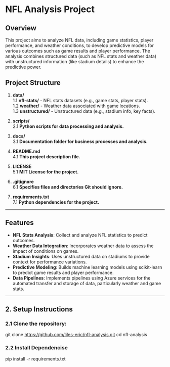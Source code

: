 # NFL Analysis Project

## Overview
This project aims to analyze NFL data, including game statistics, player performance, and weather conditions, to develop predictive models for various outcomes such as game results and player performance. The analysis combines structured data (such as NFL stats and weather data) with unstructured information (like stadium details) to enhance the predictive power.

## Project Structure

1. **data/**  
    1.1 **nfl-stats/** - NFL stats datasets (e.g., game stats, player stats).  
    1.2 **weather/** - Weather data associated with game locations.  
    1.3 **unstructured/** - Unstructured data (e.g., stadium info, key facts).  

2. **scripts/**  
    2.1 **Python scripts for data processing and analysis.**  

3. **docs/**  
    3.1 **Documentation folder for business processes and analysis.**  

4. **README.md**  
    4.1 **This project description file.**

5. **LICENSE**  
    5.1 **MIT License for the project.**

6. **.gitignore**  
    6.1 **Specifies files and directories Git should ignore.**

7. **requirements.txt**  
    7.1 **Python dependencies for the project.**

---

## Features

- **NFL Stats Analysis**: Collect and analyze NFL statistics to predict outcomes.
- **Weather Data Integration**: Incorporates weather data to assess the impact of conditions on games.
- **Stadium Insights**: Uses unstructured data on stadiums to provide context for performance variations.
- **Predictive Modeling**: Builds machine learning models using scikit-learn to predict game results and player performance.
- **Data Pipelines**: Implements pipelines using Azure services for the automated transfer and storage of data, particularly weather and game stats.

---

## 2. Setup Instructions

### 2.1 Clone the repository:

git clone https://github.com/liles-eric/nfl-analysis.git
cd nfl-analysis

### 2.2 Install Dependencise
pip install -r requirements.txt
